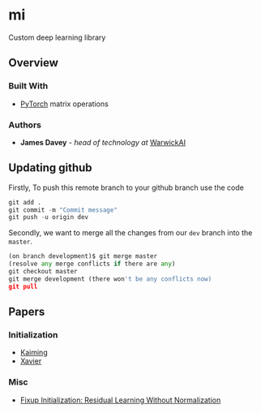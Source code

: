 # mi
Custom deep learning library

## Overview

### Built With

* [PyTorch](https://pytorch.org/) matrix operations

### Authors

* **James Davey** - *head of technology at* [WarwickAI](https://warwickai.ml/)

## Updating github

Firstly, To push this remote branch to your github branch use the code

```python
git add .
git commit -m "Commit message"
git push -u origin dev
```


Secondly, we want to merge all the changes from our `dev` branch into the `master`.

```python
(on branch development)$ git merge master
(resolve any merge conflicts if there are any)
git checkout master
git merge development (there won't be any conflicts now)
git pull
```

## Papers

### Initialization

* [Kaiming](https://arxiv.org/abs/1502.01852)
* [Xavier](http://proceedings.mlr.press/v9/glorot10a.html)

### Misc

* [Fixup Initialization: Residual Learning Without Normalization](https://arxiv.org/abs/1901.09321)
